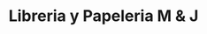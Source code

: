 ---
title: "Libreria y Papeleria M & J"
url: /quetzaltenango/libreria-y-papeleria-m-und-j/
shop: copyshop
---